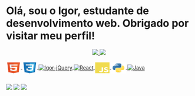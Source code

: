 # Olá, sou o Igor, estudante de desenvolvimento web. Obrigado por visitar meu perfil!

<div align="center">
  <a href="https://github.com/igorlops">
  <img height="180em" src="https://github-readme-stats.vercel.app/api?username=igorlops&show_icons=true&theme=dark&include_all_commits=true&count_private=true"/>
  <img height="180em" src="https://github-readme-stats.vercel.app/api/top-langs/?username=igorlops&layout=compact&langs_count=7&theme=dark"/>
</div>
<div style="display: inline_block"><br>

   <img align="center" alt="Igor-HTML" height="30" width="40" src="https://raw.githubusercontent.com/devicons/devicon/master/icons/html5/html5-original.svg">
  <img align="center" alt="Igor-CSS" height="30" width="40" src="https://raw.githubusercontent.com/devicons/devicon/master/icons/css3/css3-original.svg">
  <img align="center" alt="Igor-jQuery" width="40" heigth="30" margin-right="1px" src="https://cdn.jsdelivr.net/gh/devicons/devicon/icons/jquery/jquery-original.svg" />
    <img align="center" alt="React" height="30" width="40" src="https://upload.wikimedia.org/wikipedia/commons/a/a7/React-icon.svg">
  <img align="center" alt="Igor-Js" height="30" width="40" src="https://raw.githubusercontent.com/devicons/devicon/master/icons/javascript/javascript-plain.svg">
  <img align="center" alt="Python" height="30" width="40" src="https://raw.githubusercontent.com/devicons/devicon/master/icons/python/python-original.svg">
   <img align="center" alt="Java" height="30" width="40" src="https://www.svgrepo.com/show/184143/java.svg">
  
</div>
  
  ##
 
<div> 

<a href="mailto:claudioigorai@gmail.com" target="_blank"> <img src="https://img.shields.io/badge/Gmail-D14836?style=for-the-badge&logo=gmail&logoColor=white"/></a>
  <a href="https://instagram.com/igorl.ops" target="_blank"><img src="https://img.shields.io/badge/-Instagram-%23E4405F?style=for-the-badge&logo=instagram&logoColor=white" target="_blank"></a>
<a href="https://www.linkedin.com/in/igor-lopes-36b842204/" target="_blank"><img src="https://img.shields.io/badge/-LinkedIn-%230077B5?style=for-the-badge&logo=linkedin&logoColor=white" target="_blank"></a> 
</div>

